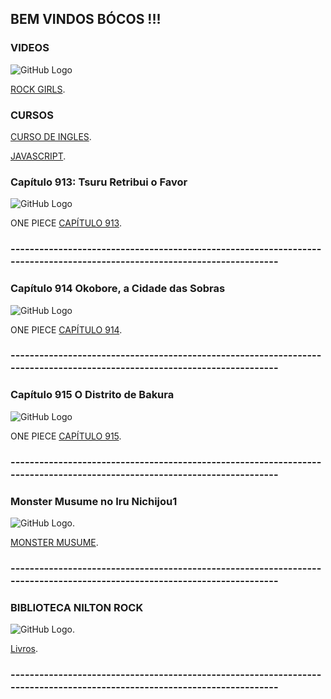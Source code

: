 ## BEM VINDOS BÓCOS !!!

### VIDEOS
![GitHub Logo](/Rock_Animes/GuitarraCover/guitarra.jpg)

[ROCK GIRLS](/Rock_Animes/GuitarraCover/covers.html).

### CURSOS


[CURSO DE INGLES](/Rock_Animes/Curso/Ingles/curso_ingles.html).


[JAVASCRIPT](/Rock_Animes/javascript.html).

### Capítulo 913: Tsuru Retribui o Favor

![GitHub Logo](/Rock_Animes/01_x.jpg)


ONE PIECE [CAPÍTULO 913](/Rock_Animes/onePiece/Capitulo913.html).

### -------------------------------------------------------------------------------------------------------------------------

### Capítulo 914 Okobore, a Cidade das Sobras


![GitHub Logo](/Rock_Animes/onePiece/Capitulo914/01_x.jpg)


ONE PIECE [CAPÍTULO 914](/Rock_Animes/onePiece/Capitulo914.html).



### -------------------------------------------------------------------------------------------------------------------------

### Capítulo 915 O Distrito de Bakura


![GitHub Logo](/Rock_Animes/onePiece/Capitulo915/01_x.jpg)


ONE PIECE [CAPÍTULO 915](/Rock_Animes/onePiece/Capitulo915.html).


### -------------------------------------------------------------------------------------------------------------------------


### Monster Musume no Iru Nichijou1

![GitHub Logo](/Rock_Animes/Monster-Musume-no-Iru-Nichijou.jpg).

[MONSTER MUSUME](/Rock_Animes/video.html).

### -------------------------------------------------------------------------------------------------------------------------



### BIBLIOTECA NILTON ROCK

![GitHub Logo](/Rock_Animes/livro.jpg).


[Livros](/Rock_Animes/Livros.html).


### -------------------------------------------------------------------------------------------------------------------------
